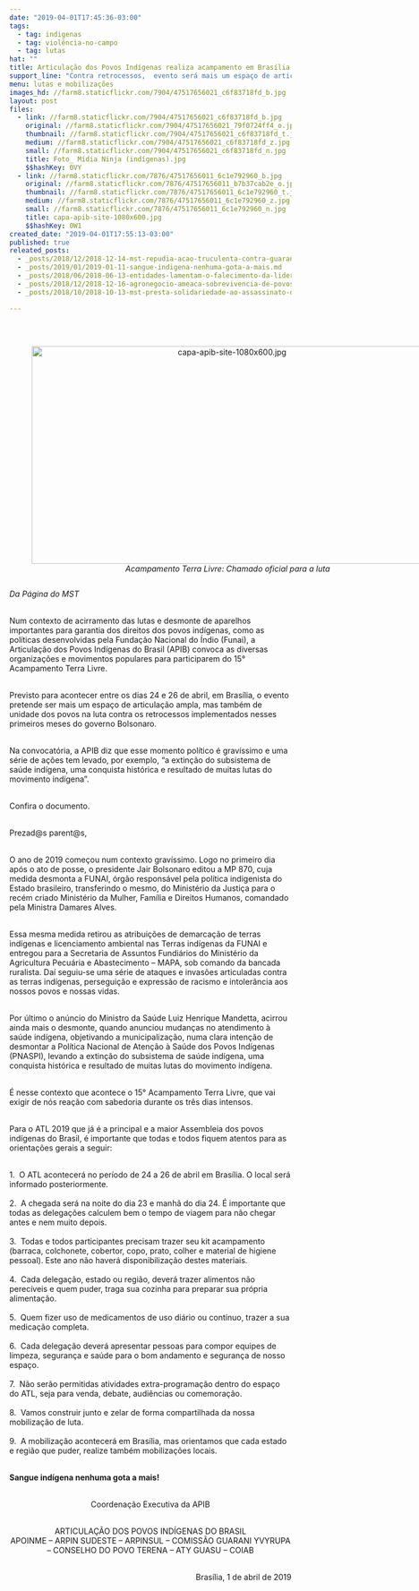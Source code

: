 ```yaml
---
date: "2019-04-01T17:45:36-03:00"
tags:
  - tag: indigenas
  - tag: violência-no-campo
  - tag: lutas
hat: ""
title: Articulação dos Povos Indígenas realiza acampamento em Brasília
support_line: "Contra retrocessos,  evento será mais um espaço de articulação e de unidade dos povos"
menu: lutas e mobilizações
images_hd: //farm8.staticflickr.com/7904/47517656021_c6f83718fd_b.jpg
layout: post
files:
  - link: //farm8.staticflickr.com/7904/47517656021_c6f83718fd_b.jpg
    original: //farm8.staticflickr.com/7904/47517656021_79f0724ff4_o.jpg
    thumbnail: //farm8.staticflickr.com/7904/47517656021_c6f83718fd_t.jpg
    medium: //farm8.staticflickr.com/7904/47517656021_c6f83718fd_z.jpg
    small: //farm8.staticflickr.com/7904/47517656021_c6f83718fd_n.jpg
    title: Foto_ Mídia Ninja (indígenas).jpg
    $$hashKey: 0VY
  - link: //farm8.staticflickr.com/7876/47517656011_6c1e792960_b.jpg
    original: //farm8.staticflickr.com/7876/47517656011_b7b37cab2e_o.jpg
    thumbnail: //farm8.staticflickr.com/7876/47517656011_6c1e792960_t.jpg
    medium: //farm8.staticflickr.com/7876/47517656011_6c1e792960_z.jpg
    small: //farm8.staticflickr.com/7876/47517656011_6c1e792960_n.jpg
    title: capa-apib-site-1080x600.jpg
    $$hashKey: 0W1
created_date: "2019-04-01T17:55:13-03:00"
published: true
releated_posts:
  - _posts/2018/12/2018-12-14-mst-repudia-acao-truculenta-contra-guarani-kaiowa-em-ms.md
  - _posts/2019/01/2019-01-11-sangue-indigena-nenhuma-gota-a-mais.md
  - _posts/2018/06/2018-06-13-entidades-lamentam-o-falecimento-da-lider-indigena-raquel-xukuru-kariri.md
  - _posts/2018/12/2018-12-16-agronegocio-ameaca-sobrevivencia-de-povos-indigenas-e-quilombolas.md
  - _posts/2018/10/2018-10-13-mst-presta-solidariedade-ao-assassinato-de-lider-sindical-no-sudoeste-do-para.md

---
```

<p>&nbsp;</p>

<div style="text-align:center">
<figure class="image" style="display:inline-block"><img alt="capa-apib-site-1080x600.jpg" height="389" src="//farm8.staticflickr.com/7876/47517656011_6c1e792960_b.jpg" width="700" />
<figcaption><em>Acampamento Terra Livre: Chamado oficial para a luta</em></figcaption>
</figure>
</div>

<p><em>Da P&aacute;gina do MST</em><br />
&nbsp;</p>

<p>Num contexto de acirramento das lutas e desmonte de aparelhos importantes para garantia dos direitos dos povos ind&iacute;genas, como as pol&iacute;ticas desenvolvidas pela Funda&ccedil;&atilde;o Nacional do &Iacute;ndio (Funai), a Articula&ccedil;&atilde;o dos Povos Ind&iacute;genas do Brasil (APIB) convoca as diversas organiza&ccedil;&otilde;es e movimentos populares para participarem do 15&deg; Acampamento Terra Livre.</p>

<p><br />
Previsto para acontecer entre os dias 24 e 26 de abril, em Bras&iacute;lia, o evento pretende ser mais um espa&ccedil;o de articula&ccedil;&atilde;o ampla, mas tamb&eacute;m de unidade dos povos na luta contra os retrocessos implementados nesses primeiros meses do governo Bolsonaro.</p>

<p><br />
Na convocat&oacute;ria, a APIB diz que esse momento pol&iacute;tico &eacute; grav&iacute;ssimo e uma s&eacute;rie de a&ccedil;&otilde;es tem levado, por exemplo, &ldquo;a extin&ccedil;&atilde;o do subsistema de sa&uacute;de ind&iacute;gena, uma conquista hist&oacute;rica e resultado de muitas lutas do movimento ind&iacute;gena&rdquo;.</p>

<p><br />
Confira o documento.<br />
&nbsp;</p>

<p>Prezad@s parent@s,<br />
&nbsp;</p>

<p>O ano de 2019 come&ccedil;ou num contexto grav&iacute;ssimo. Logo no primeiro dia ap&oacute;s o ato de posse, o presidente Jair Bolsonaro editou a MP 870, cuja medida desmonta a FUNAI, &oacute;rg&atilde;o respons&aacute;vel pela pol&iacute;tica indigenista do Estado brasileiro, transferindo o mesmo, do Minist&eacute;rio da Justi&ccedil;a para o rec&eacute;m criado Minist&eacute;rio da Mulher, Fam&iacute;lia e Direitos Humanos, comandado pela Ministra Damares Alves.</p>

<p><br />
Essa mesma medida retirou as atribui&ccedil;&otilde;es de demarca&ccedil;&atilde;o de terras ind&iacute;genas e licenciamento ambiental nas Terras ind&iacute;genas da FUNAI e entregou para a Secretaria de Assuntos Fundi&aacute;rios do Minist&eacute;rio da Agricultura Pecu&aacute;ria e Abastecimento &ndash; MAPA, sob comando da bancada ruralista. Da&iacute; seguiu-se uma s&eacute;rie de ataques e invas&otilde;es articuladas contra as terras ind&iacute;genas, persegui&ccedil;&atilde;o e express&atilde;o de racismo e intoler&acirc;ncia aos nossos povos e nossas vidas.</p>

<p><br />
Por &uacute;ltimo o an&uacute;ncio do Ministro da Sa&uacute;de Luiz Henrique Mandetta, acirrou ainda mais o desmonte, quando anunciou mudan&ccedil;as no atendimento &agrave; sa&uacute;de ind&iacute;gena, objetivando a municipaliza&ccedil;&atilde;o, numa clara inten&ccedil;&atilde;o de desmontar a Pol&iacute;tica Nacional de Aten&ccedil;&atilde;o &agrave; Sa&uacute;de dos Povos Ind&iacute;genas (PNASPI), levando a extin&ccedil;&atilde;o do subsistema de sa&uacute;de ind&iacute;gena, uma conquista hist&oacute;rica e resultado de muitas lutas do movimento ind&iacute;gena.</p>

<p><br />
&Eacute; nesse contexto que acontece o 15&deg; Acampamento Terra Livre, que vai exigir de n&oacute;s rea&ccedil;&atilde;o com sabedoria durante os tr&ecirc;s dias intensos.</p>

<p><br />
Para o ATL 2019 que j&aacute; &eacute; a principal e a maior Assembleia dos povos ind&iacute;genas do Brasil, &eacute; importante que todas e todos fiquem atentos para as orienta&ccedil;&otilde;es gerais a seguir:<br />
&nbsp;</p>

<p>1.&nbsp; O ATL acontecer&aacute; no per&iacute;odo de 24 a 26 de abril em Bras&iacute;lia. O local ser&aacute; informado posteriormente.<br />
<br />
2.&nbsp; A chegada ser&aacute; na noite do dia 23 e manh&atilde; do dia 24. &Eacute; importante que todas as delega&ccedil;&otilde;es calculem bem o tempo de viagem para n&atilde;o chegar antes e nem muito depois.<br />
<br />
3.&nbsp; Todas e todos participantes precisam trazer seu kit acampamento (barraca, colchonete, cobertor, copo, prato, colher e material de higiene pessoal). Este ano n&atilde;o haver&aacute; disponibiliza&ccedil;&atilde;o destes materiais.<br />
<br />
4.&nbsp; Cada delega&ccedil;&atilde;o, estado ou regi&atilde;o, dever&aacute; trazer alimentos n&atilde;o perec&iacute;veis e quem puder, traga sua cozinha para preparar sua pr&oacute;pria alimenta&ccedil;&atilde;o.<br />
<br />
5.&nbsp; Quem fizer uso de medicamentos de uso di&aacute;rio ou cont&iacute;nuo, trazer a sua medica&ccedil;&atilde;o completa.<br />
<br />
6.&nbsp; Cada delega&ccedil;&atilde;o dever&aacute; apresentar pessoas para compor equipes de limpeza, seguran&ccedil;a e sa&uacute;de para o bom andamento e seguran&ccedil;a de nosso espa&ccedil;o.<br />
<br />
7.&nbsp; N&atilde;o ser&atilde;o permitidas atividades extra-programa&ccedil;&atilde;o dentro do espa&ccedil;o do ATL, seja para venda, debate, audi&ecirc;ncias ou comemora&ccedil;&atilde;o.<br />
<br />
8.&nbsp; Vamos construir junto e zelar de forma compartilhada da nossa mobiliza&ccedil;&atilde;o de luta.<br />
<br />
9.&nbsp; A mobiliza&ccedil;&atilde;o acontecer&aacute; em Bras&iacute;lia, mas orientamos que cada estado e regi&atilde;o que puder, realize tamb&eacute;m mobiliza&ccedil;&otilde;es locais.<br />
&nbsp;</p>

<p><strong>Sangue ind&iacute;gena nenhuma gota a mais!</strong><br />
&nbsp;</p>

<p style="text-align: center;">Coordena&ccedil;&atilde;o Executiva da APIB<br />
&nbsp;</p>

<p style="text-align: center;">ARTICULA&Ccedil;&Atilde;O DOS POVOS IND&Iacute;GENAS DO BRASIL<br />
APOINME &ndash; ARPIN SUDESTE &ndash; ARPINSUL &ndash; COMISS&Atilde;O GUARANI YVYRUPA &ndash; CONSELHO DO POVO TERENA &ndash; ATY GUASU &ndash; COIAB<br />
&nbsp;</p>

<p style="text-align: right;">Bras&iacute;lia, 1 de abril de 2019</p>
